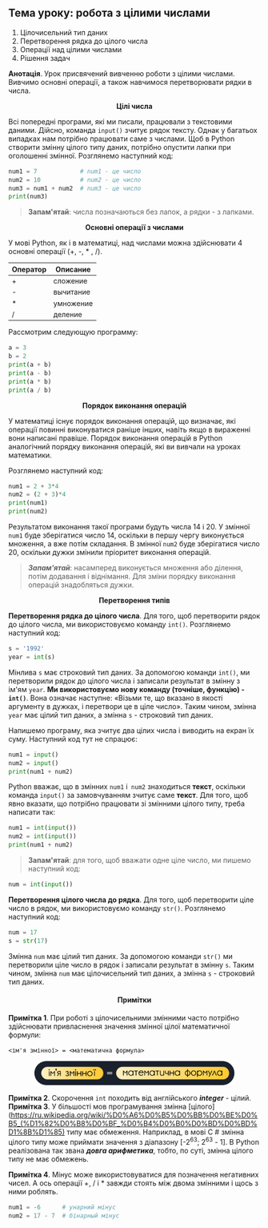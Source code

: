 ## **Тема уроку: робота з цілими числами**

1. Цілочисельний тип даних
2. Перетворення рядка до цілого числа
3. Операції над цілими числами
4. Рішення задач

**Анотація**. Урок присвячений вивченню роботи з цілими числами. Вивчимо основні операції, а також навчимося перетворювати рядки в числа.

<div align="center"><strong>Цілі числа</strong></div>

Всі попередні програми, які ми писали, працювали з текстовими даними. Дійсно, команда `input()` зчитує рядок тексту. Однак у багатьох випадках нам потрібно працювати саме з числами. Щоб в Python створити змінну цілого типу даних, потрібно опустити лапки при оголошенні змінної. Розглянемо наступний код:
```python
num1 = 7            # num1 - це число
num2 = 10           # num2 - це число
num3 = num1 + num2  # num3 - це число
print(num3)
```
> **Запам'ятай**: числа позначаються без лапок, а рядки - з лапками.

<div align="center"><strong>Основні операції з числами</strong></div>

У мові Python, як і в математиці, над числами можна здійснювати 4 основні операції (+, -, * , /).

<table>
<thead>
<tr>
<th>Оператор</th>
<th>Описание</th>
</tr>
</thead>
<tbody>
<tr>
<td>+</td>
<td>сложение</td>
</tr>
<tr>
<td>-</td>
<td>вычитание</td>
</tr>
<tr>
<td>*</td>
<td>умножение</td>
</tr>
<tr>
<td>/</td>
<td>деление</td>
</tr>
</tbody>
</table>

Рассмотрим следующую программу:
```python
a = 3
b = 2
print(a + b)
print(a - b)
print(a * b)
print(a / b)
```
<div align="center"><strong>Порядок виконання операцій</strong></div>

У математиці існує порядок виконання операцій, що визначає, які операції повинні виконуватися раніше інших, навіть якщо в вираженні вони написані правіше. Порядок виконання операцій в Python аналогічний порядку виконання операцій, які ви вивчали на уроках математики.

Розглянемо наступний код:
```python
num1 = 2 + 3*4
num2 = (2 + 3)*4
print(num1)
print(num2)
```

Результатом виконання такої програми будуть числа 14 і 20. У змінної `num1` буде зберігатися число 14, оскільки в першу чергу виконується множення, а вже потім складання. В змінної `num2` буде зберігатися число 20, оскільки дужки змінили пріоритет виконання операцій.

> ***Запам'ятай***: насамперед виконується множення або ділення, потім додавання і віднімання. Для зміни порядку виконання операцій знадобляться дужки.

<div align="center"><strong>Перетворення типів</strong></div>

**Перетворення рядка до цілого числа**. Для того, щоб перетворити рядок до цілого числа, ми використовуємо команду `int()`. Розглянемо наступний код:

```python
s = '1992'
year = int(s)
```

Мінлива `s` має строковий тип даних. За допомогою команди `int()`, ми перетворили рядок до цілого числа і записали результат в змінну з ім'ям `year`. **Ми використовуємо нову команду (точніше, функцію) - `int()`**. Вона означає наступне: «Візьми те, що вказано в якості аргументу в дужках, і перетвори це в ціле число». Таким чином, змінна `year` має цілий тип даних, а змінна `s` - строковий тип даних.

Напишемо програму, яка зчитує два цілих числа і виводить на екран їх суму. Наступний код тут не спрацює:
```python
num1 = input()
num2 = input()
print(num1 + num2)
```
Python вважає, що в змінних `num1` і` num2` знаходиться **текст**, оскільки команда `input()` за замовчуванням зчитує саме **текст**. Для того, щоб явно вказати, що потрібно працювати зі змінними цілого типу, треба написати так:

```python
num1 = int(input())
num2 = int(input())
print(num1 + num2)
```
> **Запам'ятай**: для того, щоб вважати одне ціле число, ми пишемо наступний код:
 
```python
num = int(input())
```

**Перетворення цілого числа до рядка**. Для того, щоб перетворити ціле число в рядок, ми використовуємо команду `str()`. Розглянемо наступний код:

```python
num = 17
s = str(17)
```

Змінна `num` має цілий тип даних. За допомогою команди `str()` ми перетворили ціле число в рядок і записали результат в змінну `s`. Таким чином, змінна `num` має цілочисельний тип даних, а змінна `s` - строковий тип даних.

<h4 align="center"><strong>Примітки</strong></h4>

**Примітка 1**. При роботі з цілочисельними змінними часто потрібно здійснювати привласнення значення змінної цілої математичної формули:

```text
<ім'я змінної> = <математична формула>
```

<div align="center"><img src="https://raw.githubusercontent.com/steamcentre/python_book/main/img/02.png" alt="var" width="400px" ></div>

**Примітка 2**. Скорочення `int` походить від англійського ***integer*** - цілий.
**Примітка 3**. У більшості мов програмування змінна [цілого](https://ru.wikipedia.org/wiki/%D0%A6%D0%B5%D0%BB%D0%BE%D0%B5_(%D1%82%D0%B8%D0%BF_%D0%B4%D0%B0%D0%BD%D0%BD%D1%8B%D1%85) типу має обмеження. Наприклад, в мові C # змінна цілого типу може приймати значення з діапазону [-2<sup>63</sup>; 2<sup>63</sup> - 1]. В Python реалізована так звана ***довга арифметика***, тобто, по суті, змінна цілого типу не має обмежень.

**Примітка 4**. Мінус може використовуватися для позначення негативних чисел. А ось операції +, / і * завжди стоять між двома змінними і щось з ними роблять.

```python
num1 = -6      # унарний мінус
num2 = 17 - 7  # бінарный мінус
```
